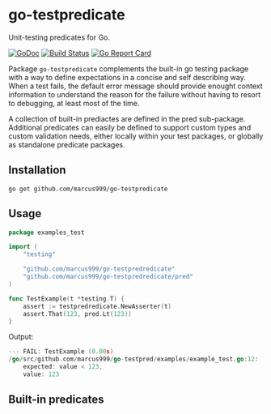 # go-testpredicate

Unit-testing predicates for Go.

[![GoDoc](https://godoc.org/github.com/marcus999/go-testpredicate?status.svg)](https://godoc.org/github.com/marcus999/go-testpredicate)
[![Build Status](https://travis-ci.org/marcus999/go-testpredicate.svg?branch=master)](https://travis-ci.org/marcus999/go-testpredicate)
[![Go Report Card](https://goreportcard.com/badge/github.com/marcus999/go-testpredicate)](https://goreportcard.com/report/github.com/marcus999/go-testpredicate)

Package `go-testpredicate` complements the built-in go testing package with a
way to define expectations in a concise and self describing way. When a test
fails, the default error message should provide enought context information
to understand the reason for the failure without having to resort to
debugging, at least most of the time.

A collection of built-in prediactes are defined in the pred sub-package.
Additional predicates can easily be defined to support custom types and custom
validation needs, either locally within your test packages, or globally as
standalone predicate packages.

## Installation

    go get github.com/marcus999/go-testpredicate

## Usage

```go
package examples_test

import (
    "testing"

    "github.com/marcus999/go-testpredredicate"
    "github.com/marcus999/go-testpredredicate/pred"
)

func TestExample(t *testing.T) {
    assert := testpredredicate.NewAsserter(t)
    assert.That(123, pred.Lt(123))
}
```

Output:
```go
--- FAIL: TestExample (0.00s)
/go/src/github.com/marcus999/go-testpred/examples/example_test.go:12:
    expected: value < 123,
    value: 123
```

## Built-in predicates

